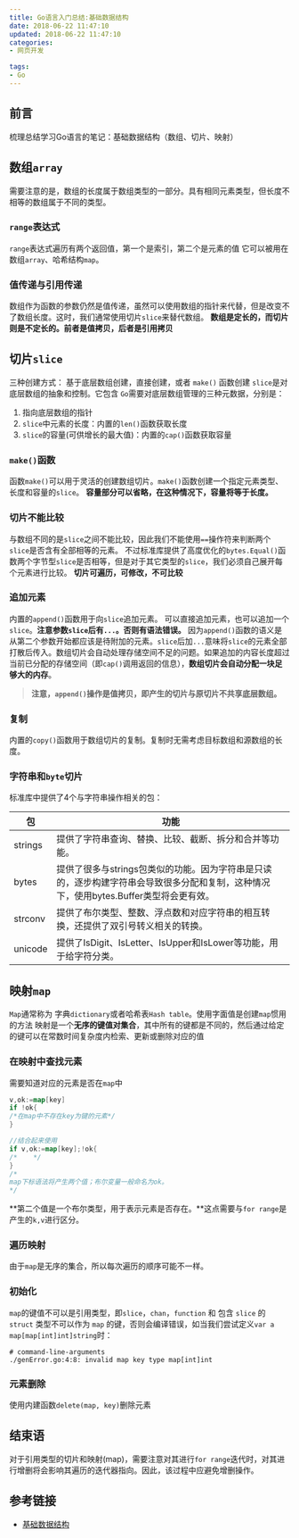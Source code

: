 ```yaml
---
title: Go语言入门总结:基础数据结构
date: 2018-06-22 11:47:10
updated: 2018-06-22 11:47:10
categories:
- 网页开发

tags:
- Go
---
```

## 前言
梳理总结学习Go语言的笔记：基础数据结构（数组、切片、映射）

<!-- more -->
## 数组`array`
需要注意的是，数组的长度属于数组类型的一部分。具有相同元素类型，但长度不相等的数组属于不同的类型。

### `range`表达式
`range`表达式遍历有两个返回值，第一个是索引，第二个是元素的值
它可以被用在数组`array`、哈希结构`map`。

### 值传递与引用传递
数组作为函数的参数仍然是值传递，虽然可以使用数组的指针来代替，但是改变不了数组长度。这时，我们通常使用切片`slice`来替代数组。
**数组是定长的，而切片则是不定长的。前者是值拷贝，后者是引用拷贝**

## 切片`slice`
三种创建方式： 基于底层数组创建，直接创建，或者 `make()` 函数创建
`slice`是对底层数组的抽象和控制。它包含 `Go`需要对底层数组管理的三种元数据，分别是：

1. 指向底层数组的指针
2. `slice`中元素的长度：内置的`len()`函数获取长度
3. `slice`的容量(可供增长的最大值)：内置的`cap()`函数获取容量

### `make()`函数
函数`make()`可以用于灵活的创建数组切片。`make()`函数创建一个指定元素类型、长度和容量的`slice`。
**容量部分可以省略，在这种情况下，容量将等于长度。**

### 切片不能比较
与数组不同的是`slice`之间不能比较，因此我们不能使用`==`操作符来判断两个`slice`是否含有全部相等的元素。
不过标准库提供了高度优化的`bytes.Equal()`函数两个字节型`slice`是否相等，但是对于其它类型的`slice`，我们必须自己展开每个元素进行比较。
**切片可遍历，可修改，不可比较**

### 追加元素
内置的`append()`函数用于向`slice`追加元素。
可以直接追加元素，也可以追加一个`slice`。**注意参数`slice`后有`...`。否则有语法错误。**
因为`append()`函数的语义是从第二个参数开始都应该是待附加的元素。`slice`后加`...`意味将`slice`的元素全部打散后传入。数组切片会自动处理存储空间不足的问题。如果追加的内容长度超过当前已分配的存储空间（即`cap()`调用返回的信息），**数组切片会自动分配一块足够大的内存**。
> **注意，`append()`操作是值拷贝，即产生的切片与原切片不共享底层数组。**

### 复制
内置的`copy()`函数用于数组切片的复制。复制时无需考虑目标数组和源数组的长度。

### 字符串和`byte`切片
标准库中提供了4个与字符串操作相关的包：

| 包       | 功能                                       |
| ------- | ---------------------------------------- |
| strings | 提供了字符串查询、替换、比较、截断、拆分和合并等功能。              |
| bytes   | 提供了很多与strings包类似的功能。因为字符串是只读的，逐步构建字符串会导致很多分配和复制，这种情况下，使用bytes.Buffer类型将会更有效。 |
| strconv | 提供了布尔类型、整数、浮点数和对应字符串的相互转换，还提供了双引号转义相关的转换。 |
| unicode | 提供了IsDigit、IsLetter、IsUpper和IsLower等功能，用于给字符分类。 |

## 映射`map`
`Map`通常称为 字典`dictionary`或者哈希表`Hash table`。使用字面值是创建`map`惯用的方法
映射是一个**无序的键值对集合**，其中所有的键都是不同的，然后通过给定的键可以在常数时间复杂度内检索、更新或删除对应的值

### 在映射中查找元素
需要知道对应的元素是否在`map`中

```go
v,ok:=map[key]
if !ok{
/*在map中不存在key为键的元素*/
}

//结合起来使用
if v,ok:=map[key];!ok{
/*    */
}
/*
map下标语法将产生两个值；布尔变量一般命名为ok。
*/
```

**第二个值是一个布尔类型，用于表示元素是否存在。**这点需要与`for range`是产生的`k,v`进行区分。

### 遍历映射
由于`map`是无序的集合，所以每次遍历的顺序可能不一样。

### 初始化
`map`的键值不可以是引用类型，即`slice`，`chan`，`function` 和 包含 `slice` 的 `struct` 类型不可以作为 `map` 的键，否则会编译错误，如当我们尝试定义`var a map[map[int]int]string`时：

```console
# command-line-arguments
./genError.go:4:8: invalid map key type map[int]int
```

### 元素删除
使用内建函数`delete(map, key)`删除元素

## 结束语
对于引用类型的切片和映射(map)，需要注意对其进行`for range`迭代时，对其进行增删将会影响其遍历的迭代器指向。因此，该过程中应避免增删操作。

## 参考链接
- [基础数据结构](https://www.jb51.net/article/56828.htm)
